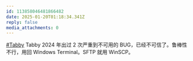 ```yaml
---
id: 113858046481866482
date: 2025-01-20T01:18:34.341Z
reply: false
media_attachments: 0
---
```


[#Tabby](https://e5n.cc/tags/Tabby) Tabby 2024 年出过 2 次严重到不可用的 BUG，已经不可信了。鲁棒性不行，用回 Windows Terminal。SFTP 就用 WinSCP。

